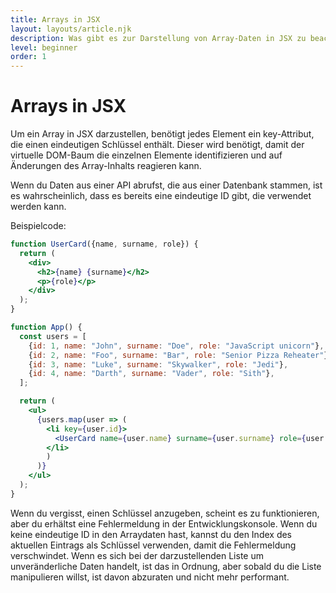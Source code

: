 ```yaml
---
title: Arrays in JSX
layout: layouts/article.njk
description: Was gibt es zur Darstellung von Array-Daten in JSX zu beachten?
level: beginner
order: 1
---
```


# Arrays in JSX

Um ein Array in JSX darzustellen, benötigt jedes Element ein key-Attribut, die einen eindeutigen Schlüssel enthält. Dieser wird benötigt, damit der virtuelle DOM-Baum die einzelnen Elemente identifizieren und auf Änderungen des Array-Inhalts reagieren kann.

Wenn du Daten aus einer API abrufst, die aus einer Datenbank stammen, ist es wahrscheinlich, dass es bereits eine eindeutige ID gibt, die verwendet werden kann.

Beispielcode:

```jsx
function UserCard({name, surname, role}) {
  return (
    <div>
      <h2>{name} {surname}</h2>
      <p>{role}</p>
    </div>
  );
}

function App() {
  const users = [
    {id: 1, name: "John", surname: "Doe", role: "JavaScript unicorn"},
    {id: 2, name: "Foo", surname: "Bar", role: "Senior Pizza Reheater"},
    {id: 3, name: "Luke", surname: "Skywalker", role: "Jedi"},
    {id: 4, name: "Darth", surname: "Vader", role: "Sith"},
  ];

  return (
    <ul>
      {users.map(user => (
        <li key={user.id}>
          <UserCard name={user.name} surname={user.surname} role={user.role} />
        </li>
        )
      )}
    </ul>
  );
}
```

Wenn du vergisst, einen Schlüssel anzugeben, scheint es zu funktionieren, aber du erhältst eine Fehlermeldung in der Entwicklungskonsole. Wenn du keine eindeutige ID in den Arraydaten hast, kannst du den Index des aktuellen Eintrags als Schlüssel verwenden, damit die Fehlermeldung verschwindet. Wenn es sich bei der darzustellenden Liste um unveränderliche Daten handelt, ist das in Ordnung, aber sobald du die Liste manipulieren willst, ist davon abzuraten und nicht mehr performant.
